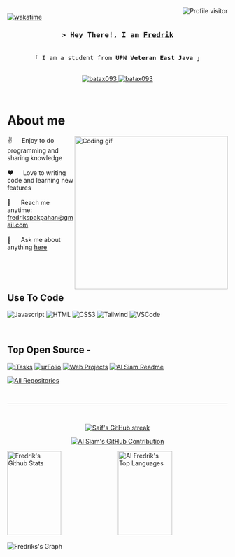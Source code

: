 <!--
<h2 align="center">
  Welcome to Fredrik World!
  <img src="https://media.giphy.com/media/hvRJCLFzcasrR4ia7z/giphy.gif" width="28">
</h2>
-->

<!--
<p align="center">
  <a href="https://github.com/batax093"><img src="https://readme-typing-svg.herokuapp.com/?lines=Self%20Taught%20Programmer;Front%20End%20Developer;1.5%2B%20years%20of%20coding%20experience;Always%20learning%20new%20things&center=true&width=380&height=45"></a>
</p>

 -->

<a href="https://komarev.com/ghpvc/?username=batax093">
  <img align="right" src="https://komarev.com/ghpvc/?username=batax093&label=Visitors&color=0e75b6&style=flat" alt="Profile visitor" />
</a>


[![wakatime](https://wakatime.com/badge/user/eebb3dd8-d9b2-40de-9b88-6fd6cac99dbc.svg)](https://wakatime.com/@eebb3dd8-d9b2-40de-9b88-6fd6cac99dbc)

<!-- Intro  -->
<h3 align="center">
        <samp>&gt; Hey There!, I am
                <b><a target="_blank" href="https://batax093.com">Fredrik</a></b>
        </samp>
</h3>


<p align="center"> 
  <samp>
    <br>
    「 I am a student from <b>UPN Veteran East Java</b> 」
    <br>
    <br>
  </samp>
</p>

<p align="center">
 <a href="https://www.linkedin.com/in/fredrik-pakpahan-846536221" target="_blank">
  <img src="https://img.shields.io/badge/LinkedIn-0077B5?style=for-the-badge&logo=linkedin&logoColor=white" alt="batax093"/>
 </a>
 <a href="https://www.instagram.com/_fredrikpakpahann/" target="_blank">
  <img src="https://img.shields.io/badge/Instagram-fe4164?style=for-the-badge&logo=instagram&logoColor=white" alt="batax093" />
 </a> 
</p>
<br />

<!-- About Section -->
 # About me
 
<p>
 <img align="right" width="350" src="/assets/programmer.gif" alt="Coding gif" />
  
 ✌️ &emsp; Enjoy to do programming and sharing knowledge <br/><br/>
 ❤️ &emsp; Love to writing code and learning new features<br/><br/>
 📧 &emsp; Reach me anytime: fredrikspakpahan@gmail.com<br/><br/>
 💬 &emsp; Ask me about anything [here](https://github.com/batax093/batax093/issues)

</p>

<br/>
<br/>
<br/>

## Use To Code

![Javascript](https://img.shields.io/badge/Javascript-F0DB4F?style=for-the-badge&labelColor=black&logo=javascript&logoColor=F0DB4F)
![HTML](https://img.shields.io/badge/HTML5-E34F26?style=for-the-badge&logo=html5&logoColor=white)
![CSS3](https://img.shields.io/badge/CSS3-1572B6?style=for-the-badge&logo=css3&logoColor=white)
![Tailwind](https://img.shields.io/badge/Tailwind_CSS-092749?style=for-the-badge&logo=tailwindcss&logoColor=06B6D4&labelColor=000000)
![VSCode](https://img.shields.io/badge/Visual_Studio-0078d7?style=for-the-badge&logo=visual%20studio&logoColor=white)


<br/>

## Top Open Source -
[![iTasks](https://github-readme-stats.vercel.app/api/pin/?username=batax093&repo=itasks&border_color=7F3FBF&bg_color=0D1117&title_color=C9D1D9&text_color=8B949E&icon_color=7F3FBF)](https://github.com/batax093/itasks)
[![urFolio](https://github-readme-stats.vercel.app/api/pin/?username=batax093&repo=urfolio&border_color=7F3FBF&bg_color=0D1117&title_color=C9D1D9&text_color=8B949E&icon_color=7F3FBF)](https://github.com/batax093/urfolio)
[![Web Projects](https://github-readme-stats.vercel.app/api/pin/?username=batax093&repo=web-projects&border_color=7F3FBF&bg_color=0D1117&title_color=C9D1D9&text_color=8B949E&icon_color=7F3FBF)](https://github.com/batax093/web-projects)
[![Al Siam Readme](https://github-readme-stats.vercel.app/api/pin/?username=batax093&repo=batax093&border_color=7F3FBF&bg_color=0D1117&title_color=C9D1D9&text_color=8B949E&icon_color=7F3FBF)](https://github.com/batax093/batax093)

<p align="left">
  <a href="https://github.com/batax093?tab=repositories" target="_blank"><img alt="All Repositories" title="All Repositories" src="https://img.shields.io/badge/-All%20Repos-2962FF?style=for-the-badge&logo=koding&logoColor=white"/></a>
</p>

<br/>
<hr/>
<br/>

<p align="center">
  <a href="https://github.com/batax093">
    <img src="https://github-readme-streak-stats.herokuapp.com/?user=batax093&theme=radical&border=7F3FBF&background=0D1117" alt="Saif's GitHub streak"/>
  </a>
</p>

<p align="center">
  <a href="https://github.com/batax093">
    <img src="https://github-profile-summary-cards.vercel.app/api/cards/profile-details?username=batax093&theme=radical" alt="Al Siam's GitHub Contribution"/>
  </a>
</p>

<a> 
    <a href="https://github.com/batax093"><img alt="Fredrik's Github Stats" src="https://denvercoder1-github-readme-stats.vercel.app/api?username=batax093&show_icons=true&count_private=true&theme=react&border_color=7F3FBF&bg_color=0D1117&title_color=F85D7F&icon_color=F8D866" height="192px" width="49.5%"/></a>
  <a href="https://github.com/batax093"><img alt="Al Fredrik's Top Languages" src="https://denvercoder1-github-readme-stats.vercel.app/api/top-langs/?username=batax093&langs_count=8&layout=compact&theme=react&border_color=7F3FBF&bg_color=0D1117&title_color=F85D7F&icon_color=F8D866" height="192px" width="49.5%"/></a>
  <br/>
</a>


![Fredriks's Graph](https://github-readme-activity-graph.vercel.app/graph?username=batax093&custom_title=Al%20Siam's%20GitHub%20Activity%20Graph&bg_color=0D1117&color=7F3FBF&line=7F3FBF&point=7F3FBF&area_color=FFFFFF&title_color=FFFFFF&area=true)
